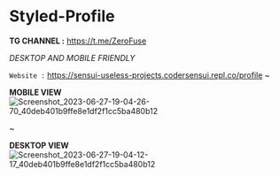 # Styled-Profile

**TG CHANNEL :** https://t.me/ZeroFuse

_DESKTOP AND MOBILE FRIENDLY_

`Website :` https://sensui-useless-projects.codersensui.repl.co/profile
~

**MOBILE VIEW**
![Screenshot_2023-06-27-19-04-26-70_40deb401b9ffe8e1df2f1cc5ba480b12](https://github.com/CoderSensui/Styled-Profile/assets/137837037/29e95fe0-dfce-4540-8d11-12ab1b3fa14b)

~

**DESKTOP VIEW**
![Screenshot_2023-06-27-19-04-12-17_40deb401b9ffe8e1df2f1cc5ba480b12](https://github.com/CoderSensui/Styled-Profile/assets/137837037/819fbc34-c350-41b3-bab2-28f700e2cdd6)
